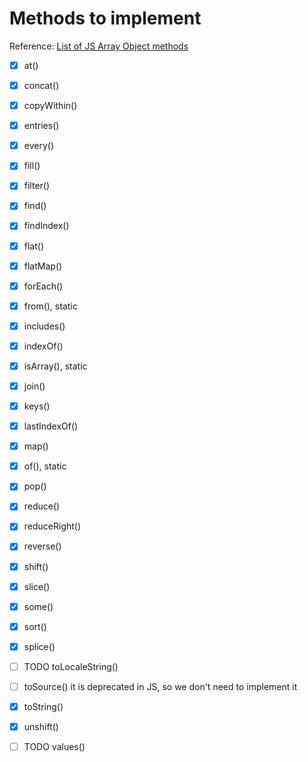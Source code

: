 # Methods to implement

Reference: [List of JS Array Object methods](https://developer.mozilla.org/en-US/docs/Web/JavaScript/Reference/Global_Objects/Array)

- [x] at()
- [x] concat()
- [x] copyWithin()
- [x] entries()
- [x] every()
- [x] fill()
- [x] filter()
- [x] find()
- [x] findIndex()
- [x] flat()
- [x] flatMap()
- [x] forEach()
- [x] from(), static
- [x] includes()
- [x] indexOf()
- [x] isArray(), static
- [x] join()
- [x] keys()
- [x] lastIndexOf()
- [x] map()
- [x] of(), static
- [x] pop()
- [x] reduce()
- [x] reduceRight()
- [x] reverse()
- [x] shift()
- [x] slice()
- [x] some()
- [x] sort()
- [x] splice()
- [ ] TODO toLocaleString()
- [ ] toSource() it is deprecated in JS, so we don't need to implement it
- [x] toString()
- [x] unshift()
- [ ] TODO values()


